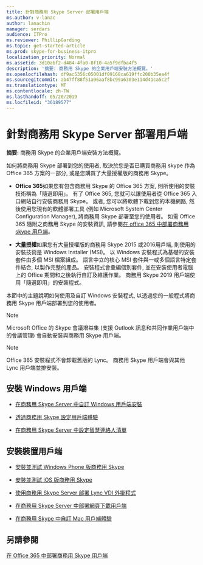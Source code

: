 ```yaml
---
title: 針對商務用 Skype Server 部署用戶端
ms.author: v-lanac
author: lanachin
manager: serdars
audience: ITPro
ms.reviewer: PhillipGarding
ms.topic: get-started-article
ms.prod: skype-for-business-itpro
localization_priority: Normal
ms.assetid: 3d10abf2-d484-4fa0-8f10-4a5f9dfba4f5
description: '摘要: 商務用 Skype 的企業用戶端安裝方法概覽。'
ms.openlocfilehash: df9ac5356c05001df09168ca619ffc200b35ea4f
ms.sourcegitcommit: ab47ff88f51a96aaf8bc99a6303e114d41ca5c2f
ms.translationtype: MT
ms.contentlocale: zh-TW
ms.lasthandoff: 05/20/2019
ms.locfileid: "36189577"
---
```

# <a name="deploy-clients-for-skype-for-business-server"></a>針對商務用 Skype Server 部署用戶端
 
**摘要:** 商務用 Skype 的企業用戶端安裝方法概覽。
  
如何將商務用 Skype 部署到您的使用者, 取決於您是否已購買商務用 skype 作為 Office 365 方案的一部分, 或是您購買了大量授權版的商務用 Skype。 
  
- **Office 365**如果您有包含商務用 Skype 的 Office 365 方案, 則所使用的安裝技術稱為「隨選即用」。 有了 Office 365, 您就可以讓使用者從 Office 365 入口網站自行安裝商務用 Skype。 或者, 您可以將軟體下載到您的本機網路, 然後使用您現有的軟體部署工具 (例如 Microsoft System Center Configuration Manager), 將商務用 Skype 部署至您的使用者。 如需 Office 365 隨附之商務用 Skype 的安裝資訊, 請參閱[在 office 365 中部署商務用 skype 用戶端](https://support.office.com/article/8c563b81-22c9-4024-9efe-9fe28c7bbc96)。
    
- **大量授權**如果您有大量授權版的商務用 Skype 2015 或2016用戶端, 則使用的安裝技術是 Windows Installer (MSI)。 以 Windows 安裝程式為基礎的安裝套件由多個 MSI 檔案組成。 語言中立的核心 MSI 套件與一或多個語言特定套件結合, 以製作完整的產品。 安裝程式會彙編個別套件, 並在安裝使用者電腦上的 Office 期間和之後執行自訂及維護作業。 商務用 Skype 2019 用戶端使用「隨選即用」的安裝程式。
    
本節中的主題說明如何使用及自訂 Windows 安裝程式, 以透過您的一般程式將商務用 Skype 用戶端部署到您的使用者。
  
> [!NOTE]
> Microsoft Office 的 Skype 會議增益集 (支援 Outlook 訊息和共同作業用戶端中的會議管理) 會自動安裝與商務用 Skype 用戶端。 
  
> [!NOTE]
> Office 365 安裝程式不會卸載舊版的 Lync。 商務用 Skype 用戶端會與其他 Lync 用戶端並排安裝。 
  
## <a name="installing-windows-clients"></a>安裝 Windows 用戶端

- [在商務用 Skype Server 中自訂 Windows 用戶端安裝](customize-windows-client-installation.md)
    
- [透過商務用 Skype 設定用戶端體驗](configure-the-client-experience.md)
    
- [在商務用 Skype Server 中設定智慧連絡人清單](configure-smart-contacts-list.md)
    
## <a name="installing-device-clients"></a>安裝裝置用戶端

- [安裝並測試 Windows Phone 版商務用 Skype](windows-phone.md)
    
- [安裝並測試 iOS 版商務用 Skype](ios.md)
    
    
- [使用商務用 Skype Server 部署 Lync VDI 外掛程式](deploy-the-lync-vdi-plug-in.md)
    
- [在商務用 Skype Server 中部署網頁下載用戶端](deploy-web-downloadable-clients.md)
    
- [在商務用 Skype 中自訂 Mac 用戶端體驗](customize-the-mac-client-experience.md)
    
## <a name="see-also"></a>另請參閱

[在 Office 365 中部署商務用 Skype 用戶端](../../../SfbOnline/set-up-skype-for-business-online/deploy-the-skype-for-business-client-in-office-365.md)
